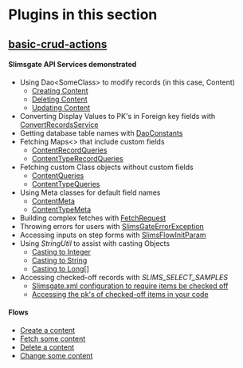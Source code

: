 # Plugins in this section

## [basic-crud-actions](basic-crud-actions)

#### Slimsgate API Services demonstrated
* Using Dao\<SomeClass\> to modify records (in this case, Content) 
  * [Creating Content](basic-crud-actions/src/main/java/com/genohm/slims/custom/beans/CreateAContent.java#L63)
  * [Deleting Content](basic-crud-actions/src/main/java/com/genohm/slims/custom/beans/DeleteSomeContent.java#L126)
  * [Updating Content](basic-crud-actions/src/main/java/com/genohm/slims/custom/beans/UpdateSomeContent.java#L70)
* Converting Display Values to PK's in Foreign key fields with [ConvertRecordsService](basic-crud-actions/src/main/java/com/genohm/slims/custom/beans/CreateAContent.java#L60)
* Getting database table names with [DaoConstants](basic-crud-actions/src/main/java/com/genohm/slims/custom/beans/CreateAContent.java#L60)
* Fetching Maps<> that include custom fields
  * [ContentRecordQueries](basic-crud-actions/src/main/java/com/genohm/slims/custom/beans/FetchSomeContent.java#L87) 
  * [ContentTypeRecordQueries](basic-crud-actions/src/main/java/com/genohm/slims/custom/beans/FetchSomeContent.java#L82)
* Fetching custom Class objects without custom fields
  * [ContentQueries](basic-crud-actions/src/main/java/com/genohm/slims/custom/beans/FetchSomeContent.java#L107) 
  * [ContentTypeQueries](basic-crud-actions/src/main/java/com/genohm/slims/custom/beans/FetchSomeContent.java#L103)
* Using Meta classes for default field names 
  * [ContentMeta](basic-crud-actions/src/main/java/com/genohm/slims/custom/beans/FetchSomeContent.java#L88) 
  * [ContentTypeMeta](basic-crud-actions/src/main/java/com/genohm/slims/custom/beans/FetchSomeContent.java#L89)
* Building complex fetches with [FetchRequest](basic-crud-actions/src/main/java/com/genohm/slims/custom/beans/DeleteSomeContent.java#L99)
* Throwing errors for users with [SlimsGateErrorException](basic-crud-actions/src/main/java/com/genohm/slims/custom/beans/DeleteSomeContent.java#L111)
* Accessing inputs on step forms with [SlimsFlowInitParam](basic-crud-actions/src/main/java/com/genohm/slims/custom/beans/DeleteSomeContent.java#L80)
* Using *StringUtil* to assist with casting Objects
  * [Casting to Integer](basic-crud-actions/src/main/java/com/genohm/slims/custom/beans/DeleteSomeContent.java#L77)
  * [Casting to String](basic-crud-actions/src/main/java/com/genohm/slims/custom/beans/DeleteSomeContent.java#L124)
  * [Casting to Long[]](basic-crud-actions/src/main/java/com/genohm/slims/custom/beans/UpdateSomeContent.java#L59)
* Accessing checked-off records with *SLIMS_SELECT_SAMPLES*
  * [Slimsgate.xml configuration to require items be checked off](basic-crud-actions/src/main/resources/slimsgate.xml#L128)
  * [Accessing the pk's of checked-off items in your code](basic-crud-actions/src/main/java/com/genohm/slims/custom/beans/UpdateSomeContent.java#L59)

#### Flows
* [Create a content](basic-crud-actions/src/main/resources/slimsgate.xml#L9)
* [Fetch some content](basic-crud-actions/src/main/resources/slimsgate.xml#L26)
* [Delete a content](basic-crud-actions/src/main/resources/slimsgate.xml#L69)
* [Change some content](basic-crud-actions/src/main/resources/slimsgate.xml#L120)